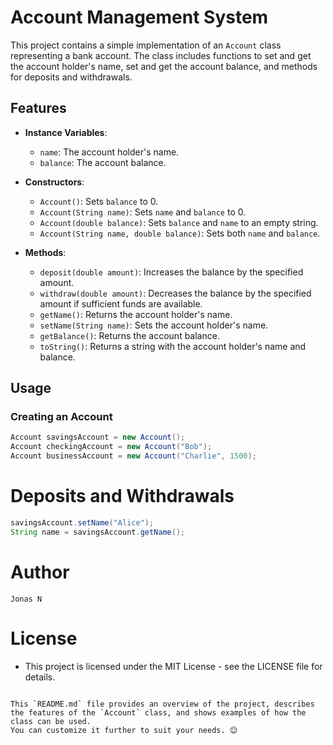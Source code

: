 # Account Management System

This project contains a simple implementation of an `Account` class representing a bank account. The class includes functions to set and get the account holder's name, set and get the account balance, and methods for deposits and withdrawals.

## Features

- **Instance Variables**:
    - `name`: The account holder's name.
    - `balance`: The account balance.

- **Constructors**:
    - `Account()`: Sets `balance` to 0.
    - `Account(String name)`: Sets `name` and `balance` to 0.
    - `Account(double balance)`: Sets `balance` and `name` to an empty string.
    - `Account(String name, double balance)`: Sets both `name` and `balance`.

- **Methods**:
    - `deposit(double amount)`: Increases the balance by the specified amount.
    - `withdraw(double amount)`: Decreases the balance by the specified amount if sufficient funds are available.
    - `getName()`: Returns the account holder's name.
    - `setName(String name)`: Sets the account holder's name.
    - `getBalance()`: Returns the account balance.
    - `toString()`: Returns a string with the account holder's name and balance.

## Usage

### Creating an Account

```java
Account savingsAccount = new Account();
Account checkingAccount = new Account("Bob");
Account businessAccount = new Account("Charlie", 1500);
```
# Deposits and Withdrawals
```Java
savingsAccount.setName("Alice");
String name = savingsAccount.getName();
```
# Author

    Jonas N

# License

- This project is licensed under the MIT License - see the LICENSE file for details.
```

This `README.md` file provides an overview of the project, describes the features of the `Account` class, and shows examples of how the class can be used.
You can customize it further to suit your needs. 😊